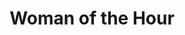 ---
title: "Woman of the Hour"
year: 2023
rating: 2.5
stars: "★★½"
rewatched: false
permalink: "woman-of-the-hour"
watched_on: 2024-10-28
---